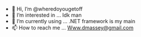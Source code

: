 - 👋 Hi, I’m @wheredoyougetoff
- 👀 I’m interested in ... Idk man
- 🌱 I’m currently using ... .NET framework is my main 
- 📫 How to reach me ... Www.dmassey@gmail.com

<!---
wheredoyougetoff/wheredoyougetoff is a ✨ special ✨ repository because its `README.md` (this file) appears on your GitHub profile.
You can click the Preview link to take a look at your changes.
--->
